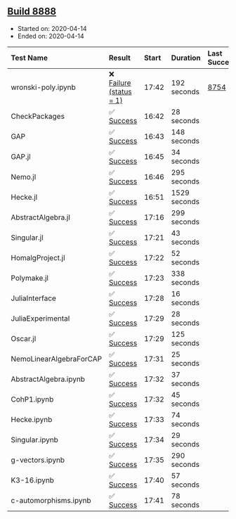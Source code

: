 ## [Build 8888](https://oscarci.mathematik.uni-kl.de/job/oscar/8888/)

* Started on: 2020-04-14
* Ended on: 2020-04-14

| Test Name    | Result | Start | Duration | Last Success | First Failure |
|:-------------|:-------|:------|:---------|:-------------|:--------------|
| wronski-poly.ipynb | ❌ [Failure (status = 1)](https://oscarci.mathematik.uni-kl.de/job/oscar/8888/artifact/logs/build-8888/wronski-poly.ipynb.log) | 17:42 | 192 seconds | [8754](https://oscarci.mathematik.uni-kl.de/job/oscar/8754/) | [8755](https://oscarci.mathematik.uni-kl.de/job/oscar/8755/) |
| CheckPackages | ✅ [Success](https://oscarci.mathematik.uni-kl.de/job/oscar/8888/artifact/logs/build-8888/CheckPackages.log) | 16:42 | 28 seconds |  |  |
| GAP | ✅ [Success](https://oscarci.mathematik.uni-kl.de/job/oscar/8888/artifact/logs/build-8888/GAP.log) | 16:43 | 148 seconds |  |  |
| GAP.jl | ✅ [Success](https://oscarci.mathematik.uni-kl.de/job/oscar/8888/artifact/logs/build-8888/GAP.jl.log) | 16:45 | 34 seconds |  |  |
| Nemo.jl | ✅ [Success](https://oscarci.mathematik.uni-kl.de/job/oscar/8888/artifact/logs/build-8888/Nemo.jl.log) | 16:46 | 295 seconds |  |  |
| Hecke.jl | ✅ [Success](https://oscarci.mathematik.uni-kl.de/job/oscar/8888/artifact/logs/build-8888/Hecke.jl.log) | 16:51 | 1529 seconds |  |  |
| AbstractAlgebra.jl | ✅ [Success](https://oscarci.mathematik.uni-kl.de/job/oscar/8888/artifact/logs/build-8888/AbstractAlgebra.jl.log) | 17:16 | 299 seconds |  |  |
| Singular.jl | ✅ [Success](https://oscarci.mathematik.uni-kl.de/job/oscar/8888/artifact/logs/build-8888/Singular.jl.log) | 17:21 | 43 seconds |  |  |
| HomalgProject.jl | ✅ [Success](https://oscarci.mathematik.uni-kl.de/job/oscar/8888/artifact/logs/build-8888/HomalgProject.jl.log) | 17:22 | 52 seconds |  |  |
| Polymake.jl | ✅ [Success](https://oscarci.mathematik.uni-kl.de/job/oscar/8888/artifact/logs/build-8888/Polymake.jl.log) | 17:23 | 338 seconds |  |  |
| JuliaInterface | ✅ [Success](https://oscarci.mathematik.uni-kl.de/job/oscar/8888/artifact/logs/build-8888/JuliaInterface.log) | 17:28 | 16 seconds |  |  |
| JuliaExperimental | ✅ [Success](https://oscarci.mathematik.uni-kl.de/job/oscar/8888/artifact/logs/build-8888/JuliaExperimental.log) | 17:29 | 28 seconds |  |  |
| Oscar.jl | ✅ [Success](https://oscarci.mathematik.uni-kl.de/job/oscar/8888/artifact/logs/build-8888/Oscar.jl.log) | 17:29 | 125 seconds |  |  |
| NemoLinearAlgebraForCAP | ✅ [Success](https://oscarci.mathematik.uni-kl.de/job/oscar/8888/artifact/logs/build-8888/NemoLinearAlgebraForCAP.log) | 17:31 | 25 seconds |  |  |
| AbstractAlgebra.ipynb | ✅ [Success](https://oscarci.mathematik.uni-kl.de/job/oscar/8888/artifact/logs/build-8888/AbstractAlgebra.ipynb.log) | 17:32 | 37 seconds |  |  |
| CohP1.ipynb | ✅ [Success](https://oscarci.mathematik.uni-kl.de/job/oscar/8888/artifact/logs/build-8888/CohP1.ipynb.log) | 17:32 | 45 seconds |  |  |
| Hecke.ipynb | ✅ [Success](https://oscarci.mathematik.uni-kl.de/job/oscar/8888/artifact/logs/build-8888/Hecke.ipynb.log) | 17:33 | 74 seconds |  |  |
| Singular.ipynb | ✅ [Success](https://oscarci.mathematik.uni-kl.de/job/oscar/8888/artifact/logs/build-8888/Singular.ipynb.log) | 17:34 | 29 seconds |  |  |
| g-vectors.ipynb | ✅ [Success](https://oscarci.mathematik.uni-kl.de/job/oscar/8888/artifact/logs/build-8888/g-vectors.ipynb.log) | 17:35 | 290 seconds |  |  |
| K3-16.ipynb | ✅ [Success](https://oscarci.mathematik.uni-kl.de/job/oscar/8888/artifact/logs/build-8888/K3-16.ipynb.log) | 17:40 | 57 seconds |  |  |
| c-automorphisms.ipynb | ✅ [Success](https://oscarci.mathematik.uni-kl.de/job/oscar/8888/artifact/logs/build-8888/c-automorphisms.ipynb.log) | 17:41 | 78 seconds |  |  |
